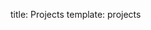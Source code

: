 title: Projects
template: projects

<!---

This page is generated automatically. Please do not change the content of this page.

--->

